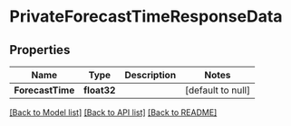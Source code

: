 # PrivateForecastTimeResponseData

## Properties
Name | Type | Description | Notes
------------ | ------------- | ------------- | -------------
**ForecastTime** | **float32** |  | [default to null]

[[Back to Model list]](../README.md#documentation-for-models) [[Back to API list]](../README.md#documentation-for-api-endpoints) [[Back to README]](../README.md)


